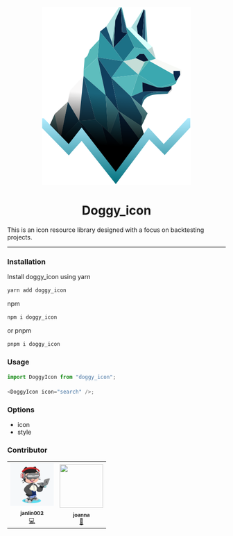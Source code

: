<!-- <div style="text-align:center"> -->
<p align="center">
<img src="./public/doggy_logo.svg" />
</p>
<h1 align="center">Doggy_icon</h1>
<!-- </div> -->

This is an icon resource library designed with a focus on backtesting projects.

---

### Installation

Install doggy_icon using yarn

```bash
yarn add doggy_icon
```

npm

```bash
npm i doggy_icon
```

or pnpm

```bash
pnpm i doggy_icon
```

### Usage

```js
import DoggyIcon from "doggy_icon";

<DoggyIcon icon="search" />;
```

### Options

- icon
- style

### Contributor

<table>
  <tr>
    <td align="center">
      <a href="https://github.com/janlin002">
        <img src="./public/jan.png" width="100px" height="100px" style="object-fit: cover;" alt=""/>
        <br />
        <sub><b>janlin002</b></sub>
      </a>
      <br />
      <a href="#developer-janlin002" title="Design">💻</a>
    </td>
    <td align="center">
      <a href="https://joanna-design.myportfolio.com/about">
        <img src="https://media.discordapp.net/attachments/1224575941129539748/1225013161300590662/01.jpg?ex=661f9569&is=660d2069&hm=67e6cbd778059e34fc2d0e63998e491eb3dd5d2258a27318bbdde8371b54cbcc&=&format=webp&width=404&height=607" width="100px" height="100px" style="object-fit: cover;" alt=""/>
        <br />
        <sub><b>joanna</b></sub>
      </a>
      <br />
      <a href="#talk-saplingt" title="Talks">🎨</a>
    </td>
  </tr>
</table>
